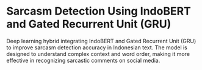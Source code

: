 # Sarcasm Detection Using IndoBERT and Gated Recurrent Unit (GRU)
Deep learning hybrid integrating IndoBERT and Gated Recurrent Unit (GRU) to improve sarcasm detection accuracy in Indonesian text. The model is designed to understand complex context and word order, making it more effective in recognizing sarcastic comments on social media.

